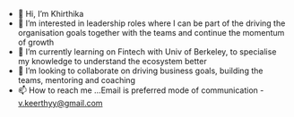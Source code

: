 - 👋 Hi, I’m Khirthika
- 👀 I’m interested in leadership roles where I can be part of the driving the organisation goals together with the teams and continue the momentum of growth
- 🌱 I’m currently learning on Fintech with Univ of Berkeley, to specialise my knowledge to understand the ecosystem better
- 💞️ I’m looking to collaborate on driving business goals, building the teams, mentoring and coaching
- 📫 How to reach me ...Email is preferred mode of communication - v.keerthyy@gmail.com

<!---
Kh-sketches/Kh-sketches is a ✨ special ✨ repository because its `README.md` (this file) appears on your GitHub profile.
You can click the Preview link to take a look at your changes.
--->
